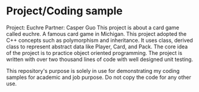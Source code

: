 # Project/Coding sample
Project: Euchre
Partner: Casper Guo
This project is about a card game called euchre. A famous card game in Michigan. This project adopted the C++ concepts such as polymorphism and inheritance. It uses class, derived class to represent abstract data like Player, Card, and Pack. The core idea of the project is to practice object oriented programming. The project is written with over two thousand lines of code with well designed unit testing. 


This repository's purpose is solely in use for demonstrating my coding samples for academic and job purpose. Do not copy the code for any other use. 

